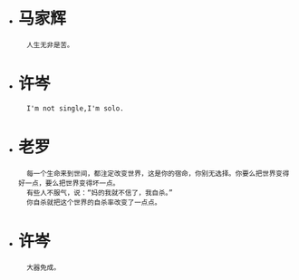 - # 马家辉
        人生无非是苦。

- # 许岑
        I'm not single,I'm solo.

- # 老罗
        每一个生命来到世间，都注定改变世界，这是你的宿命，你别无选择。你要么把世界变得好一点，要么把世界变得坏一点。
        有些人不服气，说：“妈的我就不信了，我自杀。” 
        你自杀就把这个世界的自杀率改变了一点点。

- # 许岑
        大器免成。
                                                  